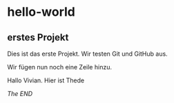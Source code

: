 # hello-world
## erstes Projekt
Dies ist das erste Projekt. 
Wir testen Git und GitHub aus.

Wir fügen nun noch eine Zeile hinzu.

Hallo Vivian.
Hier ist Thede 

*The END*
